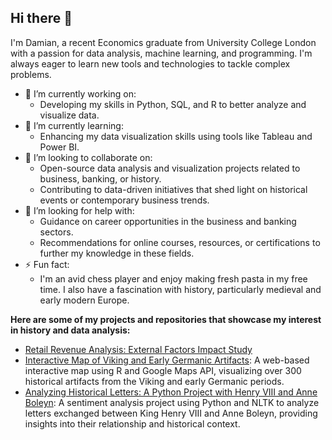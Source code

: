 ## Hi there 👋

I'm Damian, a recent Economics graduate from University College London with a passion for data analysis, machine learning, and programming. I'm always eager to learn new tools and technologies to tackle complex problems. 

- 🔭 I’m currently working on:
  - Developing my skills in Python, SQL, and R to better analyze and visualize data.
- 🌱 I’m currently learning:
  -  Enhancing my data visualization skills using tools like Tableau and Power BI.
- 👯 I’m looking to collaborate on:
  - Open-source data analysis and visualization projects related to business, banking, or history.
  - Contributing to data-driven initiatives that shed light on historical events or contemporary business trends.
- 🤔 I’m looking for help with:
  - Guidance on career opportunities in the business and banking sectors.
  - Recommendations for online courses, resources, or certifications to further my knowledge in these fields.
- ⚡ Fun fact:
  - I'm an avid chess player and enjoy making fresh pasta in my free time. I also have a fascination with history, particularly medieval and early modern Europe.

**Here are some of my projects and repositories that showcase my interest in history and data analysis:**
- [Retail Revenue Analysis: External Factors Impact Study](https://github.com/DamianWong01/Retail-Sales-Analysis)
- [Interactive Map of Viking and Early Germanic Artifacts](https://github.com/DamianWong01/Artifact-Cluster-Map): A web-based interactive map using R and Google Maps API, visualizing over 300 historical artifacts from the Viking and early Germanic periods.
- [Analyzing Historical Letters: A Python Project with Henry VIII and Anne Boleyn](https://github.com/DamianWong01/sentiment-analysis-henry-viii-letters): A sentiment analysis project using Python and NLTK to analyze letters exchanged between King Henry VIII and Anne Boleyn, providing insights into their relationship and historical context.

